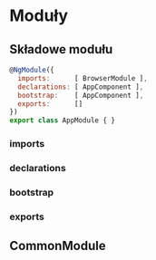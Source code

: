 # Moduły

## Składowe modułu

```js
@NgModule({
  imports:      [ BrowserModule ],
  declarations: [ AppComponent ],
  bootstrap:    [ AppComponent ],
  exports:      []
})
export class AppModule { }
```

### imports

### declarations

### bootstrap

### exports

## CommonModule